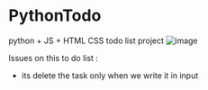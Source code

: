 # PythonTodo
python + JS + HTML CSS todo list project
![image](https://github.com/Lu99xo/PythonTodo/assets/77988610/edb5109d-7b65-42fa-abcc-4968650788f4)

Issues on this to do list :
- its delete the task only when we write it in input

